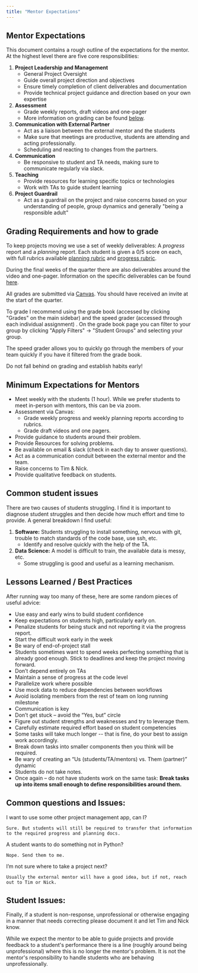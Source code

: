 ```yaml
---
title: "Mentor Expectations"
---
```


## Mentor Expectations

This document contains a rough outline of the expectations for the mentor. At the highest level there are five core responsibilities:

1. **Project Leadership and Management**
    * General Project Oversight
    * Guide overall project direction and objectives
    * Ensure timely completion of client deliverables and documentation
    * Provide technical project guidance and direction based on your own expertise
2. **Assessment**
    * Grade weekly reports, draft videos and one-pager
    * More information on grading can be found [below](#grading-requirements-and-how-to-grade).
3. **Communication with External Partner**
    * Act as a liaison between the external mentor and the students
    * Make sure that meetings are productive, students are attending and acting professionally.
    * Scheduling and reacting to changes from the partners.
2. **Communication**
    * Be responsive to student and TA needs, making sure to communicate regularly via slack.
3. **Teaching**
    * Provide resources for learning specific topics or technologies
    * Work with TAs to guide student learning
4. **Project Guardrail**
    * Act as a guardrail on the project and raise concerns based on your understanding of people, group dynamics and generally "being a responsible adult" 

## Grading Requirements and how to grade

To keep projects moving we use a set of weekly deliverables: A _progress_ report and a _planning_ report. Each student is given a 0/5 score on each, with full rubrics available [planning rubric](../rubrics/planning-doc-rubric.md) and [progress rubric](../rubrics/progress-doc-rubric.md).

During the final weeks of the quarter there are also deliverables around the video and one-pager. Information on the specific deliverables can be found [here](../students/index.md#finals-week-deliverables).

All grades are submitted via [Canvas](https://courses.uchicago.edu/). You should have received an invite at the start of the quarter.

To grade I recommend using the grade book (accessed by clicking "Grades" on the main sidebar) and the speed grader (accessed through each individual assignment) . On the grade book page you can filter to your group by clicking "Apply Filters" -> "Student Groups" and selecting your group.

The speed grader allows you to quickly go through the members of your team quickly if you have it filtered from the grade book.

Do not fall behind on grading and establish habits early!

## Minimum Expectations for Mentors

* Meet weekly with the students (1 hour). While we prefer students to meet in-person with mentors, this can be via zoom.
* Assessment via Canvas:
    * Grade weekly progress and weekly planning reports according to rubrics.
    * Grade draft videos and one pagers.
* Provide guidance to students around their problem.
* Provide Resources for solving problems.
* Be available on email & slack (check in each day to answer questions).
* Act as a communication conduit between the external mentor and the team.
* Raise concerns to Tim & Nick.
* Provide qualitative feedback on students.

## Common student issues

There are two causes of students struggling. I find it is important to diagnose student struggles and then decide how much effort and time to provide. A general breakdown I find useful:

1. **Software:** Students struggling to install something, nervous with git, trouble to match standards of the code base, use ssh, etc. 
    * Identify and resolve quickly with the help of the TA.
2. **Data Science:** A model is difficult to train, the available data is messy, etc.
    * Some struggling is good and useful as a learning mechanism.



## Lessons Learned / Best Practices

After running way too many of these, here are some random pieces of useful advice:

* Use easy and early wins to build student confidence
* Keep expectations on students high, particularly early on.
* Penalize students for being stuck and not reporting it via the progress report.
* Start the difficult work early in the week
* Be wary of end-of-project stall
* Students sometimes want to spend weeks perfecting something that is already good enough. Stick to deadlines and keep the project moving forward.
* Don’t depend entirely on TAs
* Maintain a sense of progress at the code level
* Parallelize work where possible
* Use mock data to reduce dependencies between workflows
* Avoid isolating members from the rest of team on long running milestone
* Communication is key
* Don’t get stuck – avoid the “Yes, but” circle
* Figure out student strengths and weaknesses and try to leverage them.
* Carefully estimate required effort based on student competencies
* Some tasks will take much longer -- that is fine, do your best to assign work accordingly. 
* Break down tasks into smaller components then you think will be required.
* Be wary of creating an “Us (students/TA/mentors) vs. Them (partner)” dynamic
* Students do not take notes. 
* Once again – do not have students work on the same task: **Break tasks up into items small enough to define responsibilities around them.**


## Common questions and Issues:

I want to use some other project management app, can I?

```Sure. But students will still be required to transfer that information to the required progress and planning docs.```

A student wants to do something not in Python?

```Nope. Send them to me.```

I’m not sure where to take a project next?

```Usually the external mentor will have a good idea, but if not, reach out to Tim or Nick.```

## Student Issues:

Finally, if a student is non-response, unprofessional or otherwise engaging in a manner that needs correcting please document it and let Tim and Nick know. 

While we expect the mentor to be able to guide projects and provide feedback to a student's performance there is a line (roughly around being unprofessional) where this is no longer the mentor's problem. It is not the mentor's responsibility to handle students who are behaving unprofessionally. 
